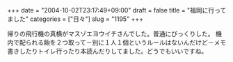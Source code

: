 +++
date = "2004-10-02T23:17:49+09:00"
draft = false
title = "福岡に行ってました"
categories = ["日々"]
slug = "1195"
+++

帰りの飛行機の真横がマスゾエヨウイチさんでした。普通にびっくりした。
機内で配られる飴を２つ取って－別に１人１個というルールはないんだけど－メモ書きしたりトイレ行ったり本読んだりしてました。どうでもいいですね。
